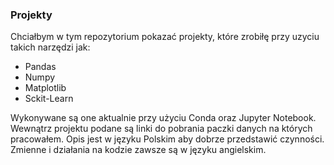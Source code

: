 ### Projekty
Chciałbym w tym repozytorium pokazać projekty, które zrobiłę przy uzyciu takich narzędzi jak: 
* Pandas
* Numpy
* Matplotlib
* Sckit-Learn

 Wykonywane są one aktualnie przy użyciu Conda oraz Jupyter Notebook.
 Wewnątrz projektu podane są linki do pobrania paczki danych na których pracowałem.
 Opis jest w języku Polskim aby dobrze przedstawić czynności. Zmienne i działania na kodzie zawsze są w języku angielskim.
